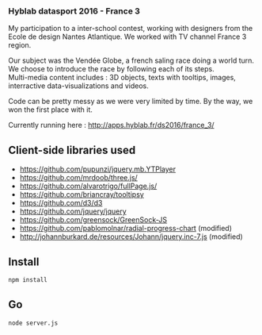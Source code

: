 ### Hyblab datasport 2016 - France 3

My participation to a inter-school contest, working with designers from the Ecole de design Nantes Atlantique. We worked with TV channel France 3 region.   
     
Our subject was the Vendée Globe, a french saling race doing a world turn. We choose to introduce the race by following each of its steps.  
Multi-media content includes : 3D objects, texts with tooltips, images, interractive data-visualizations and videos.  
   
Code can be pretty messy as we were very limited by time. By the way, we won the first place with it.   

Currently running here : http://apps.hyblab.fr/ds2016/france_3/

## Client-side libraries used
- https://github.com/pupunzi/jquery.mb.YTPlayer
- https://github.com/mrdoob/three.js/
- https://github.com/alvarotrigo/fullPage.js/
- https://github.com/briancray/tooltipsy
- https://github.com/d3/d3
- https://github.com/jquery/jquery
- https://github.com/greensock/GreenSock-JS
- https://github.com/pablomolnar/radial-progress-chart (modified)
- http://johannburkard.de/resources/Johann/jquery.inc-7.js (modified)

## Install
```sh
npm install
```

## Go
```sh
node server.js
```

